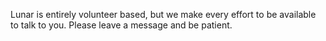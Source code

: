 Lunar is entirely volunteer based, but we make every effort to be available to talk to you. Please leave a message and be patient.
